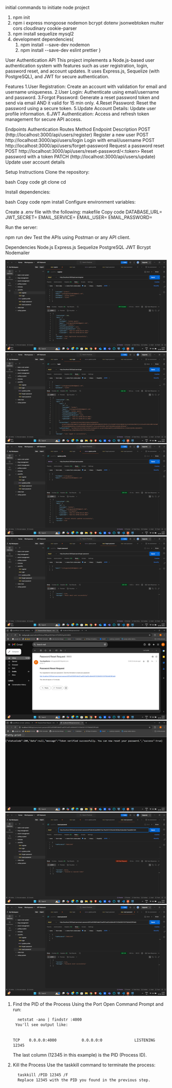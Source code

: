 initial commands to initiate node project

1. npm init
2. npm i express mongoose nodemon bcrypt  dotenv  jsonwebtoken multer cors  cloudinary cookie-parser  
3. npm install sequelize mysql2
4.  development dependencies{
    1. npm install --save-dev nodemon
    2. npm install --save-dev eslint prettier }


User Authentication API
This project implements a Node.js-based user authentication system with features such as user registration, login, password reset, and account updates. It uses Express.js, Sequelize (with PostgreSQL), and JWT for secure authentication.

Features
1.User Registration: Create an account with validation for email and username uniqueness.
2.User Login: Authenticate using email/username and password.
3.Forgot Password: Generate a reset password token and send via email AND it valid for 15 min only.
4.Reset Password: Reset the password using a secure token.
5.Update Account Details: Update user profile information.
6.JWT Authentication: Access and refresh token management for secure API access.




Endpoints
Authentication Routes
Method	Endpoint	                Description
POST (http://localhost:3000/api/users/register)	                Register a new user
POST	http://localhost:3000/api/users/login	                     Login with email/username
POST	http://localhost:3000/api/users/forget-password	         Request a password reset
POST	http://localhost:3000/api/users/reset-password/<:token>     Reset password with a token
PATCH	(http://localhost:3000/api/users/update)                     Update user account details

Setup Instructions
Clone the repository:

bash
Copy code
git clone <repository-url>
cd <project-directory>


Install dependencies:

bash
Copy code
npm install
Configure environment variables:

Create a .env file with the following:
makefile
Copy code
DATABASE_URL=<your-database-url>
JWT_SECRET=<your-jwt-secret>
EMAIL_SERVICE=<your-email-service>
EMAIL_USER=<your-email-address>
EMAIL_PASSWORD=<your-email-password>

Run the server:


npm run dev
Test the APIs using Postman or any API client.

Dependencies
Node.js
Express.js
Sequelize
PostgreSQL
JWT
Bcrypt
Nodemailer














![alt text](<Screenshot (518)-1.png>)
![alt text](<Screenshot (519)-1.png>)
![alt text](<Screenshot (520)-1.png>)
![alt text](<Screenshot (521)-1.png>)
![alt text](<Screenshot (523)-1.png>)
![alt text](<Screenshot (525)-1.png>)
![alt text](<Screenshot (526)-1.png>)
![alt text](<Screenshot (527)-1.png>)







1. Find the PID of the Process Using the Port
     Open Command Prompt and run:



         netstat -ano | findstr :4000
        You'll see output like:


       TCP    0.0.0.0:4000           0.0.0.0:0              LISTENING       12345
      The last column (12345 in this example) is the PID (Process ID).


2. Kill the Process
          Use the taskkill command to terminate the process:

         taskkill /PID 12345 /F
         Replace 12345 with the PID you found in the previous step.